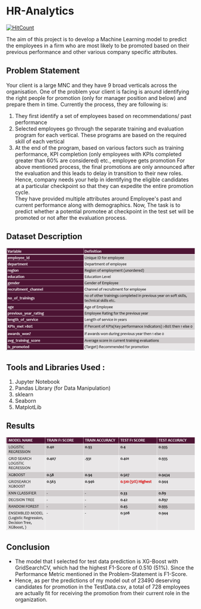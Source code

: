 # HR-Analytics

[![HitCount](http://hits.dwyl.com/PaulSudarshan/HR-Analytics.svg)](http://hits.dwyl.com/PaulSudarshan/HR-Analytics)

The aim of this project is to develop a Machine Learning model to predict the employees in a firm who are most likely to be promoted based on their previous performance and other various company specific attributes.

## Problem Statement

Your client is a large MNC and they have 9 broad verticals across the organisation. One of the problem your client is facing is around identifying the right people for promotion (only for manager position and below) and prepare them in time. Currently the process, they are following is:
1.	They first identify a set of employees based on recommendations/ past performance
2.	Selected employees go through the separate training and evaluation program for each vertical. These programs are based on the required skill of each vertical
3.	At the end of the program, based on various factors such as training performance, KPI completion (only employees with KPIs completed greater than 60% are considered) etc., employee gets promotion
For above mentioned process, the final promotions are only announced after the evaluation and this leads to delay in transition to their new roles. Hence, company needs your help in identifying the eligible candidates at a particular checkpoint so that they can expedite the entire promotion cycle.  
They have provided multiple attributes around Employee's past and current performance along with demographics. Now, The task is to predict whether a potential promotee at checkpoint in the test set will be promoted or not after the evaluation process.

## Dataset Description
![](images/dataset_descr.png)

## Tools and Libraries Used :
1. Jupyter Notebook
2. Pandas Library (for Data Manipulation)
3. sklearn
4. Seaborn
5. MatplotLib

## Results 
![](images/model_perf.png)


## Conclusion
- The model that I selected for test data prediction is XG-Boost with GridSearchCV, which had the highest F1-Score of 0.510 (51%). Since the Performance Metric mentioned in the    Problem-Statement is F1-Score.
- Hence, as per the predictions of my model out of 23490 deserving candidates for promotion in the TestData.csv, a total of 728 employees are actually fit for receiving the        promotion from their current role in the organization.
